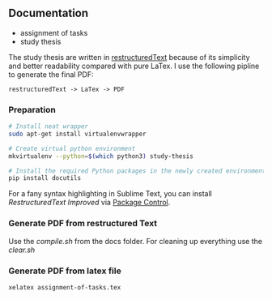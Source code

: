 ## Documentation

- assignment of tasks
- study thesis

The study thesis are written in [restructuredText][rst] because of its
simplicity and better readability compared with pure LaTex. I use the following
pipline to generate the final PDF:

    restructuredText -> LaTex -> PDF


### Preparation

```bash
# Install neat wrapper 
sudo apt-get install virtualenvwrapper

# Create virtual python environment
mkvirtualenv --python=$(which python3) study-thesis

# Install the required Python packages in the newly created environment
pip install docutils
```

For a fany syntax highlighting in Sublime Text, you can install *RestructuredText Improved* via [Package Control][subl-control].



### Generate PDF from restructured Text

Use the *compile.sh* from the docs folder. For cleaning up everything use the *clear.sh*



### Generate PDF from latex file

```bash
xelatex assignment-of-tasks.tex
```

[rst]: http://docutils.sourceforge.net/rst.html
[subl-control]: https://packagecontrol.io/installation